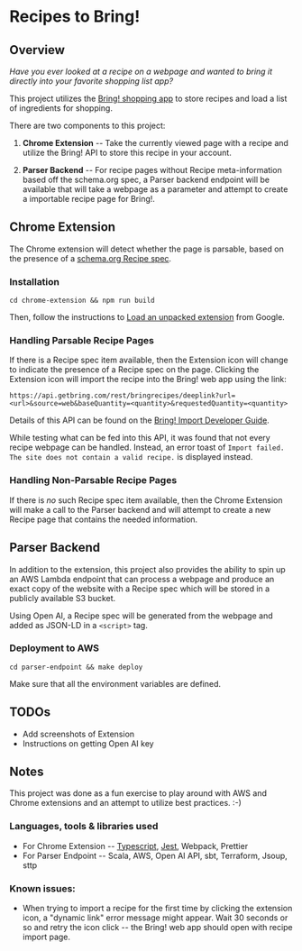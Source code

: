 # Recipes to Bring!

## Overview

_Have you ever looked at a recipe on a webpage and wanted to bring it directly into your favorite shopping list app?_

This project utilizes the [Bring! shopping app](https://www.getbring.com/en/home) to store recipes and load a list of ingredients for shopping.

There are two components to this project:

1. **Chrome Extension** -- Take the currently viewed page with a recipe and utilize the Bring! API to store this recipe in your account.

2. **Parser Backend** -- For recipe pages without Recipe meta-information based off the schema.org spec, a Parser backend endpoint will be available that will take a webpage as a parameter and attempt to create a importable recipe page for Bring!.

## Chrome Extension

The Chrome extension will detect whether the page is parsable, based on the presence of a [schema.org Recipe spec](https://schema.org/Recipe).

### Installation

```
cd chrome-extension && npm run build
```

Then, follow the instructions to [Load an unpacked extension](https://developer.chrome.com/docs/extensions/get-started/tutorial/hello-world#load-unpacked) from Google.

### Handling Parsable Recipe Pages

If there is a Recipe spec item available, then the Extension icon will change to indicate the presence of a Recipe spec on the page. Clicking the Extension icon will import the recipe into the Bring! web app using the link:

```
https://api.getbring.com/rest/bringrecipes/deeplink?url=<url>&source=web&baseQuantity=<quantity>&requestedQuantity=<quantity>
```

Details of this API can be found on the [Bring! Import Developer Guide](https://sites.google.com/getbring.com/bring-import-dev-guide/web-to-app-integration#h.p_MCSdfKdC6YjI).

While testing what can be fed into this API, it was found that not every recipe webpage can be handled. Instead, an error toast of `Import failed. The site does not contain a valid recipe.` is displayed instead.

### Handling Non-Parsable Recipe Pages

If there is _no_ such Recipe spec item available, then the Chrome Extension will make a call to the Parser backend and will attempt to create a new Recipe page that contains the needed information.

## Parser Backend

In addition to the extension, this project also provides the ability to spin up an AWS Lambda endpoint that can process a webpage and produce an exact copy of the website with a Recipe spec which will be stored in a publicly available S3 bucket.

Using Open AI, a Recipe spec will be generated from the webpage and added as JSON-LD in a `<script>` tag.

### Deployment to AWS

```
cd parser-endpoint && make deploy
```

Make sure that all the environment variables are defined.

## TODOs

- Add screenshots of Extension
- Instructions on getting Open AI key

## Notes

This project was done as a fun exercise to play around with AWS and Chrome extensions and an attempt to utilize best practices. :-)

### Languages, tools & libraries used

- For Chrome Extension -- [Typescript](https://www.typescriptlang.org/), [Jest](https://jestjs.io/), Webpack, Prettier
- For Parser Endpoint -- Scala, AWS, Open AI API, sbt, Terraform, Jsoup, sttp

### Known issues:

- When trying to import a recipe for the first time by clicking the extension icon, a "dynamic link" error message might appear. Wait 30 seconds or so and retry the icon click -- the Bring! web app should open with recipe import page.
